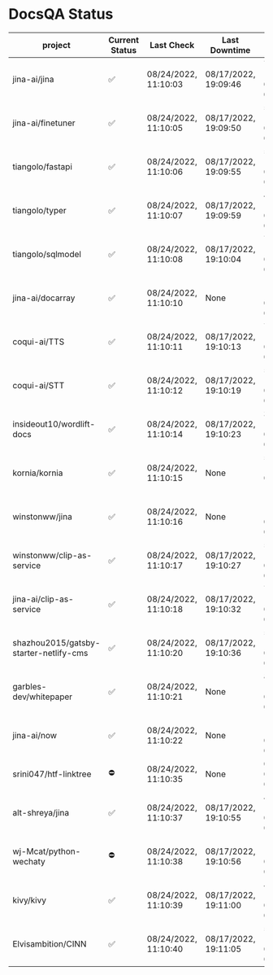 # DocsQA Status

|               project                |Current Status|     Last Check     |   Last Downtime    |              % Uptime              |
|--------------------------------------|--------------|--------------------|--------------------|------------------------------------|
|jina-ai/jina                          |✅            |08/24/2022, 11:10:03|08/17/2022, 19:09:46|75.369 (since 08/15/2022, 07:09:42) |
|jina-ai/finetuner                     |✅            |08/24/2022, 11:10:05|08/17/2022, 19:09:50|541.132 (since 08/15/2022, 07:09:42)|
|tiangolo/fastapi                      |✅            |08/24/2022, 11:10:06|08/17/2022, 19:09:55|541.122 (since 08/15/2022, 07:09:42)|
|tiangolo/typer                        |✅            |08/24/2022, 11:10:07|08/17/2022, 19:09:59|46.919 (since 08/15/2022, 07:09:42) |
|tiangolo/sqlmodel                     |✅            |08/24/2022, 11:10:08|08/17/2022, 19:10:04|75.454 (since 08/15/2022, 07:09:42) |
|jina-ai/docarray                      |✅            |08/24/2022, 11:10:10|None                |100.000 (since 08/24/2022, 01:39:12)|
|coqui-ai/TTS                          |✅            |08/24/2022, 11:10:11|08/17/2022, 19:10:13|75.444 (since 08/15/2022, 07:09:42) |
|coqui-ai/STT                          |✅            |08/24/2022, 11:10:12|08/17/2022, 19:10:19|540.894 (since 08/15/2022, 07:09:42)|
|insideout10/wordlift-docs             |✅            |08/24/2022, 11:10:14|08/17/2022, 19:10:23|372.379 (since 08/15/2022, 07:09:42)|
|kornia/kornia                         |✅            |08/24/2022, 11:10:15|None                |56.110 (since 08/23/2022, 16:11:04) |
|winstonww/jina                        |✅            |08/24/2022, 11:10:16|None                |100.000 (since 08/24/2022, 08:10:59)|
|winstonww/clip-as-service             |✅            |08/24/2022, 11:10:17|08/17/2022, 19:10:27|540.741 (since 08/15/2022, 07:09:42)|
|jina-ai/clip-as-service               |✅            |08/24/2022, 11:10:18|08/17/2022, 19:10:32|75.499 (since 08/15/2022, 07:09:42) |
|shazhou2015/gatsby-starter-netlify-cms|✅            |08/24/2022, 11:10:20|08/17/2022, 19:10:36|540.680 (since 08/15/2022, 07:09:42)|
|garbles-dev/whitepaper                |✅            |08/24/2022, 11:10:21|None                |85.856 (since 08/24/2022, 01:39:12) |
|jina-ai/now                           |✅            |08/24/2022, 11:10:22|None                |100.000 (since 08/24/2022, 01:39:12)|
|srini047/htf-linktree                 |⛔️           |08/24/2022, 11:10:35|None                |0.000 (since 08/24/2022, 01:39:12)  |
|alt-shreya/jina                       |✅            |08/24/2022, 11:10:37|08/17/2022, 19:10:55|42.985 (since 08/15/2022, 07:09:42) |
|wj-Mcat/python-wechaty                |⛔️           |08/24/2022, 11:10:38|08/17/2022, 19:10:56|142.829 (since 08/15/2022, 07:09:42)|
|kivy/kivy                             |✅            |08/24/2022, 11:10:39|08/17/2022, 19:11:00|42.999 (since 08/15/2022, 07:09:42) |
|Elvisambition/CINN                    |✅            |08/24/2022, 11:10:40|08/17/2022, 19:11:05|507.504 (since 08/15/2022, 07:09:42)|
